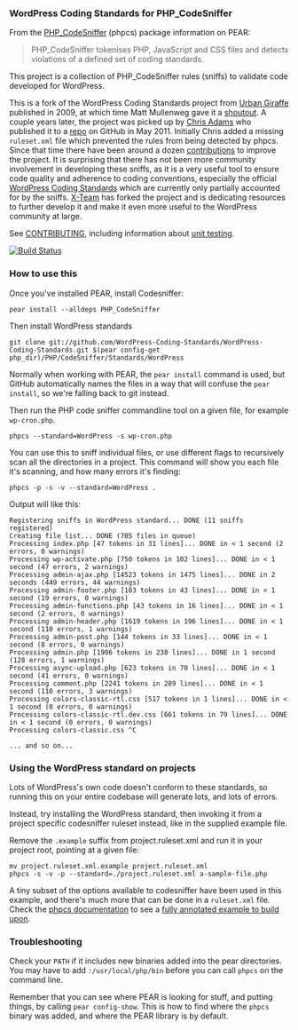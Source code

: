 ### WordPress Coding Standards for PHP_CodeSniffer

From the [PHP_CodeSniffer](http://pear.php.net/package/PHP_CodeSniffer) (phpcs) package information on PEAR:

> PHP_CodeSniffer tokenises PHP, JavaScript and CSS files and detects violations of a defined set of coding standards.

This project is a collection of PHP_CodeSniffer rules (sniffs) to validate code developed for WordPress.

This is a fork of the WordPress Coding Standards project from [Urban Giraffe](http://urbangiraffe.com/articles/wordpress-codesniffer-standard/) published in 2009, at which time Matt Mullenweg gave it a [shoutout](http://ma.tt/2009/04/wordpress-codesniffer/). A couple years later, the project was picked up by [Chris Adams](http://chrisadams.me.uk/) who published it to a [repo](https://github.com/mrchrisadams/WordPress-Coding-Standards) on GitHub in May 2011. Initially Chris added a missing `ruleset.xml` file which prevented the rules from being detected by phpcs. Since that time there have been around a dozen [contributions](https://github.com/mrchrisadams/WordPress-Coding-Standards/commits/master) to improve the project. It is surprising that there has not been more community involvement in developing these sniffs, as it is a very useful tool to ensure code quality and adherence to coding conventions, especially the official [WordPress Coding Standards](http://codex.wordpress.org/WordPress_Coding_Standards) which are currently only partially accounted for by the sniffs. [X-Team](http://x-team.com/) has forked the project and is dedicating resources to further develop it and make it even more useful to the WordPress community at large.

See [CONTRIBUTING](CONTRIBUTING.md), including information about [unit testing](CONTRIBUTING.md#unit-testing).

[![Build Status](https://travis-ci.org/WordPress-Coding-Standards/WordPress-Coding-Standards.png?branch=master)](https://travis-ci.org/WordPress-Coding-Standards/WordPress-Coding-Standards)

### How to use this

Once you've installed PEAR, install Codesniffer:

    pear install --alldeps PHP_CodeSniffer

Then install WordPress standards

    git clone git://github.com/WordPress-Coding-Standards/WordPress-Coding-Standards.git $(pear config-get php_dir)/PHP/CodeSniffer/Standards/WordPress

Normally when working with PEAR, the `pear install` command is used, but GitHub automatically names the files in a way that will confuse the `pear install`, so we're falling back to git instead.

Then run the PHP code sniffer commandline tool on a given file, for example `wp-cron.php`.

    phpcs --standard=WordPress -s wp-cron.php

You can use this to sniff individual files, or use different flags to recursively scan all the directories in a project. This command will show you each file it's scanning, and how many errors it's finding:

    phpcs -p -s -v --standard=WordPress .

Output will like this:

    Registering sniffs in WordPress standard... DONE (11 sniffs registered)
    Creating file list... DONE (705 files in queue)
    Processing index.php [47 tokens in 31 lines]... DONE in < 1 second (2 errors, 0 warnings)
    Processing wp-activate.php [750 tokens in 102 lines]... DONE in < 1 second (47 errors, 2 warnings)
    Processing admin-ajax.php [14523 tokens in 1475 lines]... DONE in 2 seconds (449 errors, 44 warnings)
    Processing admin-footer.php [183 tokens in 43 lines]... DONE in < 1 second (19 errors, 0 warnings)
    Processing admin-functions.php [43 tokens in 16 lines]... DONE in < 1 second (2 errors, 0 warnings)
    Processing admin-header.php [1619 tokens in 196 lines]... DONE in < 1 second (110 errors, 1 warnings)
    Processing admin-post.php [144 tokens in 33 lines]... DONE in < 1 second (8 errors, 0 warnings)
    Processing admin.php [1906 tokens in 238 lines]... DONE in 1 second (128 errors, 1 warnings)
    Processing async-upload.php [623 tokens in 70 lines]... DONE in < 1 second (41 errors, 0 warnings)
    Processing comment.php [2241 tokens in 289 lines]... DONE in < 1 second (110 errors, 3 warnings)
    Processing colors-classic-rtl.css [517 tokens in 1 lines]... DONE in < 1 second (0 errors, 0 warnings)
    Processing colors-classic-rtl.dev.css [661 tokens in 79 lines]... DONE in < 1 second (0 errors, 0 warnings)
    Processing colors-classic.css ^C

    ... and so on...

### Using the WordPress standard on projects

Lots of WordPress's own code doesn't conform to these standards, so running this on your entire codebase will generate lots, and lots of errors.

Instead, try installing the WordPress standard, then invoking it from a project specific codesniffer ruleset instead, like in the supplied example file.

Remove the `.example` suffix from project.ruleset.xml and run it in your
project root, pointing at a given file:

    mv project.ruleset.xml.example project.ruleset.xml
    phpcs -s -v -p --standard=./project.ruleset.xml a-sample-file.php

A tiny subset of the options available to codesniffer have been used in this example, and there's much more that can be done in a `ruleset.xml` file. Check the [phpcs documentation](http://pear.php.net/manual/en/package.php.php-codesniffer.php) to see a [fully annotated example to build upon](http://pear.php.net/manual/en/package.php.php-codesniffer.coding-standard-tutorial.php).

### Troubleshooting

Check your `PATH` if it includes new binaries added into the pear directories. You may have to add `:/usr/local/php/bin` before you can call `phpcs` on the command line.

Remember that you can see where PEAR is looking for stuff, and putting things, by calling `pear config-show`. This is how to find where the `phpcs` binary was added, and where the PEAR library is by default.
